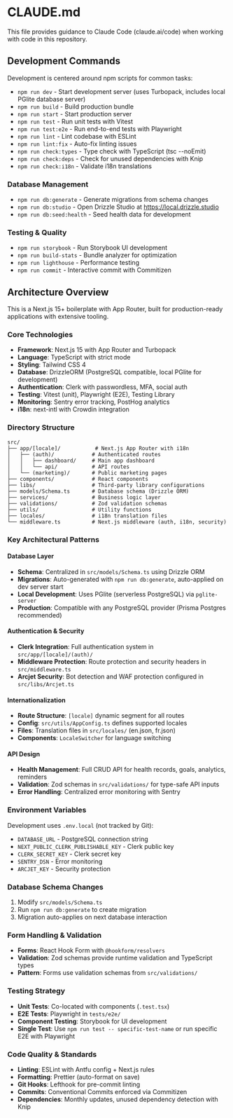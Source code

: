 # CLAUDE.md

This file provides guidance to Claude Code (claude.ai/code) when working with code in this repository.

## Development Commands

Development is centered around npm scripts for common tasks:

- `npm run dev` - Start development server (uses Turbopack, includes local PGlite database server)
- `npm run build` - Build production bundle 
- `npm run start` - Start production server
- `npm run test` - Run unit tests with Vitest
- `npm run test:e2e` - Run end-to-end tests with Playwright
- `npm run lint` - Lint codebase with ESLint
- `npm run lint:fix` - Auto-fix linting issues
- `npm run check:types` - Type check with TypeScript (tsc --noEmit)
- `npm run check:deps` - Check for unused dependencies with Knip
- `npm run check:i18n` - Validate i18n translations

### Database Management

- `npm run db:generate` - Generate migrations from schema changes
- `npm run db:studio` - Open Drizzle Studio at https://local.drizzle.studio
- `npm run db:seed:health` - Seed health data for development

### Testing & Quality

- `npm run storybook` - Run Storybook UI development
- `npm run build-stats` - Bundle analyzer for optimization
- `npm run lighthouse` - Performance testing
- `npm run commit` - Interactive commit with Commitizen

## Architecture Overview

This is a Next.js 15+ boilerplate with App Router, built for production-ready applications with extensive tooling.

### Core Technologies
- **Framework**: Next.js 15 with App Router and Turbopack
- **Language**: TypeScript with strict mode
- **Styling**: Tailwind CSS 4
- **Database**: DrizzleORM (PostgreSQL compatible, local PGlite for development)
- **Authentication**: Clerk with passwordless, MFA, social auth
- **Testing**: Vitest (unit), Playwright (E2E), Testing Library
- **Monitoring**: Sentry error tracking, PostHog analytics
- **i18n**: next-intl with Crowdin integration

### Directory Structure

```
src/
├── app/[locale]/           # Next.js App Router with i18n
│   ├── (auth)/            # Authenticated routes
│   │   ├── dashboard/     # Main app dashboard
│   │   └── api/           # API routes  
│   └── (marketing)/       # Public marketing pages
├── components/            # React components
├── libs/                  # Third-party library configurations
├── models/Schema.ts       # Database schema (Drizzle ORM)
├── services/              # Business logic layer
├── validations/           # Zod validation schemas
├── utils/                 # Utility functions
├── locales/               # i18n translation files
└── middleware.ts          # Next.js middleware (auth, i18n, security)
```

### Key Architectural Patterns

#### Database Layer
- **Schema**: Centralized in `src/models/Schema.ts` using Drizzle ORM
- **Migrations**: Auto-generated with `npm run db:generate`, auto-applied on dev server start
- **Local Development**: Uses PGlite (serverless PostgreSQL) via `pglite-server`
- **Production**: Compatible with any PostgreSQL provider (Prisma Postgres recommended)

#### Authentication & Security
- **Clerk Integration**: Full authentication system in `src/app/[locale]/(auth)/`
- **Middleware Protection**: Route protection and security headers in `src/middleware.ts`
- **Arcjet Security**: Bot detection and WAF protection configured in `src/libs/Arcjet.ts`

#### Internationalization
- **Route Structure**: `[locale]` dynamic segment for all routes
- **Config**: `src/utils/AppConfig.ts` defines supported locales
- **Files**: Translation files in `src/locales/` (en.json, fr.json)
- **Components**: `LocaleSwitcher` for language switching

#### API Design
- **Health Management**: Full CRUD API for health records, goals, analytics, reminders
- **Validation**: Zod schemas in `src/validations/` for type-safe API inputs
- **Error Handling**: Centralized error monitoring with Sentry

### Environment Variables

Development uses `.env.local` (not tracked by Git):
- `DATABASE_URL` - PostgreSQL connection string
- `NEXT_PUBLIC_CLERK_PUBLISHABLE_KEY` - Clerk public key
- `CLERK_SECRET_KEY` - Clerk secret key
- `SENTRY_DSN` - Error monitoring
- `ARCJET_KEY` - Security protection

### Database Schema Changes

1. Modify `src/models/Schema.ts`
2. Run `npm run db:generate` to create migration
3. Migration auto-applies on next database interaction

### Form Handling & Validation

- **Forms**: React Hook Form with `@hookform/resolvers` 
- **Validation**: Zod schemas provide runtime validation and TypeScript types
- **Pattern**: Forms use validation schemas from `src/validations/`

### Testing Strategy

- **Unit Tests**: Co-located with components (`.test.tsx`)
- **E2E Tests**: Playwright in `tests/e2e/`
- **Component Testing**: Storybook for UI development
- **Single Test**: Use `npm run test -- specific-test-name` or run specific E2E with Playwright

### Code Quality & Standards

- **Linting**: ESLint with Antfu config + Next.js rules
- **Formatting**: Prettier (auto-format on save)
- **Git Hooks**: Lefthook for pre-commit linting
- **Commits**: Conventional Commits enforced via Commitizen
- **Dependencies**: Monthly updates, unused dependency detection with Knip